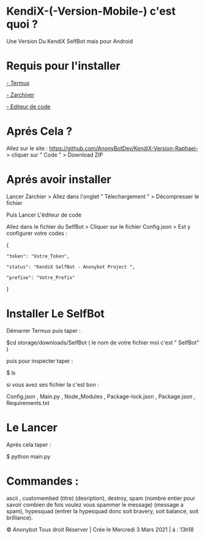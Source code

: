 # KendiX-(-Version-Mobile-) c'est quoi ? 

Une Version Du KendiX SelfBot mais pour Android

# Requis pour l'installer

[- Termux](https://play.google.com/store/apps/details?id=com.termux&hl=fr&gl=US)

[- Zarchiver](https://play.google.com/store/apps/details?id=ru.zdevs.zarchiver&hl=fr&gl=US)

[- Editeur de code](https://play.google.com/store/apps/details?id=com.rhmsoft.edit&hl=fr&gl=US)


 # Aprés Cela ? 

Allez sur le site : https://github.com/AnonyBotDev/KendiX-Version-Raphael- > cliquer sur " Code " > Download ZIP

# Aprés avoir installer 

Lancer Zarchier > Allez dans l'onglet " Télechargement " > Décompresser le fichier 

Puis Lancer L'éditeur de code 

Allez dans le fichier du SelfBot > Cliquer sur le fichier Config.json > Est y configurer votre codes :

{

	"token": "Votre_Token",

	"status": "KendiX SelfBot - Anonybot Project ",

	"prefixe": "Votre_Prefix"

}

# Installer Le SelfBot

Démarrer Termux puis taper : 

$cd storage/downloads/SelfBot ( le nom de votre fichier moi c'est  " SelfBot" )

puis pour inspecter taper : 

$ ls 

si vous avez ses fichier la c'est bon : 

Config.json , Main.py , Node_Modules , Package-lock.json , Package.json , Requirements.txt

# Le Lancer 
 
Aprés cela taper : 

$ python main.py

# Commandes :

ascii , customembed (titre) (desription), destroy, spam (nombre entier pour savoir combien de fois voulez vous spammer le message) (message a spam), hypesquad (entrer la hypesquad donc soit bravery, soit balance, soit brilliance).



© Anonybot Tous droit Réserver | Crée le Mercredi 3 Mars 2021 | à : 13h18
